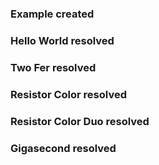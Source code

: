 ### Example created

### Hello World resolved

### Two Fer resolved

### Resistor Color resolved

### Resistor Color Duo resolved

### Gigasecond resolved

